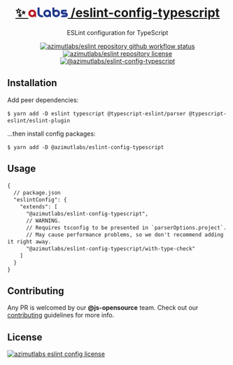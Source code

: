 <h1 align="center">
  <a target="_blank" href="https://alabs.team/en">
    ✨
    <img
      height="22.5"
      src="https://raw.githubusercontent.com/azimutlabs/logos/master/little_logo.png"
      alt="azimutlabs logo"
    />
    /eslint-config-typescript
  </a>
</h1>

<p align="center">ESLint configuration for TypeScript</p>

<p align="center">
  <a href="https://github.com/azimutlabs/eslint/actions?query=workflow%3A%22Lint+and+Test%22">
    <img
      src="https://github.com/azimutlabs/eslint/workflows/Lint%20and%20Test/badge.svg"
      alt="azimutlabs/eslint repository github workflow status"
    />
  </a>
  <a href="https://github.com/azimutlabs/eslint/blob/master/LICENSE">
    <img
      src="https://img.shields.io/github/license/azimutlabs/eslint?label=License"
      alt="azimutlabs/eslint repository license"
    />
  </a>
   <a href="https://www.npmjs.com/package/@azimutlabs/eslint-config-typescript">
     <img
       src="https://img.shields.io/npm/v/@azimutlabs/eslint-config-typescript?color=blue&logo=npm&label="
       alt="@azimutlabs/eslint-config-typescript"
     />
   </a>
</p>

## Installation
Add peer dependencies:
```shell
$ yarn add -D eslint typescript @typescript-eslint/parser @typescript-eslint/eslint-plugin
```
...then install config packages:
```shell
$ yarn add -D @azimutlabs/eslint-config-typescript
```

## Usage
```json5
{
  // package.json
  "eslintConfig": {
    "extends": [
      "@azimutlabs/eslint-config-typescript",
      // WARNING.
      // Requires tsconfig to be presented in `parserOptions.project`.
      // May cause performance problems, so we don't recommend adding it right away.
      "@azimutlabs/eslint-config-typescript/with-type-check"
    ]
  }
}
```

## Contributing
Any PR is welcomed by our **@js-opensource** team.
Check out our [contributing](../../CONTRIBUTING.md) guidelines for more info.

## License
[![azimutlabs eslint config license](https://img.shields.io/github/license/azimutlabs/eslint?label=as%20always&color=informational)](../../LICENSE)
